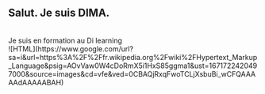 ## Salut. Je suis  DIMA.
<br>
Je suis en formation  au Di learning
<br>
![HTML](https://www.google.com/url?sa=i&url=https%3A%2F%2Ffr.wikipedia.org%2Fwiki%2FHypertext_Markup_Language&psig=AOvVaw0W4cDoRmX5i1HxS85ggma1&ust=1671722420497000&source=images&cd=vfe&ved=0CBAQjRxqFwoTCLjXsbuBi_wCFQAAAAAdAAAAABAH)
